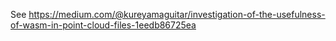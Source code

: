 See https://medium.com/@kureyamaguitar/investigation-of-the-usefulness-of-wasm-in-point-cloud-files-1eedb86725ea